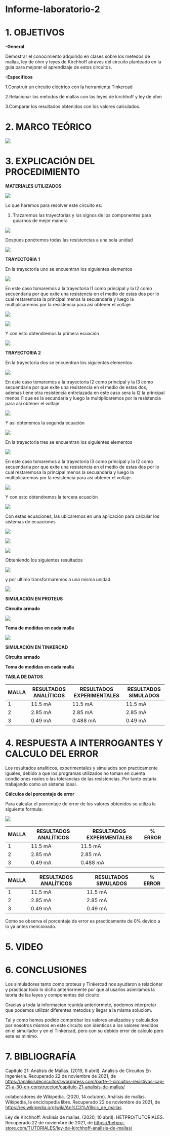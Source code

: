# Informe-laboratorio-2

# 1. OBJETIVOS
**-General**

Demostrar el conocimiento adquirido en clases sobre los metedos de mallas, ley de ohm y leyes de Kirchhoff atraves del circuito planteado en la guia para mejorar el aprendizaje de estos circuitos.

**-Especificos**

   1.Construir un circuito eléctrico con la herramienta Tinkercad

   2.Relacionar los metodos de mallas con las leyes de kirchhoff y ley de ohm

   3.Comparar los resultados obtenidos con los valores calculados.


# 2. MARCO TEÓRICO

![](https://github.com/bonacimba/Informe-laboratorio-2/blob/main/IMGBV/01.png)

# 3. EXPLICACIÓN DEL PROCEDIMIENTO

**MATERIALES UTILIZADOS**

![](https://github.com/bonacimba/Informe-laboratorio-2/blob/main/IMGBV/3.png)

Lo que haremos para resolver este circuito es:

1. Trazaremos las trayectorias y los signos de los componentes para guiarnos de mejor manera

![](https://github.com/bonacimba/Informe-laboratorio-2/blob/main/Imagenes%20BN/1.png)

Despues pondremos todas las resistencias a una sola unidad

![](https://github.com/bonacimba/Informe-laboratorio-2/blob/main/Imagenes%20BN/2.png)


**TRAYECTORIA 1**


En la trayectoria uno se encuentran los siguientes elementos

![](https://github.com/bonacimba/Informe-laboratorio-2/blob/main/Imagenes%20BN/2.1.png)

En este caso tomaremos a la trayectoria I1 como principal y la I2 como secuendaria por que exite una resistencia en el medio de estas dos por lo cual restaremosa la principal menos la secuandaria y luego la multiplicaremos por la resistencia para asi obtener el voltaje.


![](https://github.com/bonacimba/Informe-laboratorio-2/blob/main/Imagenes%20BN/2.2.png)

![](https://github.com/bonacimba/Informe-laboratorio-2/blob/main/Imagenes%20BN/2.3.png)

Y con esto obtendremos la primera ecuación


![](https://github.com/bonacimba/Informe-laboratorio-2/blob/main/Imagenes%20BN/2.4.png)

**TRAYECTORIA 2**

En la trayectoria dos se encuentran los siguientes elementos

![](https://github.com/bonacimba/Informe-laboratorio-2/blob/main/Imagenes%20BN/3.1.png)

En este caso tomaremos a la trayectoria I2 como principal y la I3 como secuendaria por que exite una resistencia en el medio de estas dos, ademas tiene otra resistencia entrelazada en este caso sera la I2 la principal menos I1 que es la secundaria  y luego la multiplicaremos por la resistencia para asi obtener el voltaje


![](https://github.com/bonacimba/Informe-laboratorio-2/blob/main/Imagenes%20BN/3.2.png)

Y asi obtenemos la segunda  ecuación 


![](https://github.com/bonacimba/Informe-laboratorio-2/blob/main/Imagenes%20BN/3.3.png)


En la trayectoria tres se encuentran los siguientes elementos


![](https://github.com/bonacimba/Informe-laboratorio-2/blob/main/Imagenes%20BN/4.1.png)


En este caso tomaremos a la trayectoria I3 como principal y la I2 como secuendaria por que exite una resistencia en el medio de estas dos por lo cual restaremosa la principal menos la secuandaria y luego la multiplicaremos por la resistencia para asi obtener el voltaje.


![](https://github.com/bonacimba/Informe-laboratorio-2/blob/main/Imagenes%20BN/4.2.png)


Y con esto obtendremos la tercera ecuación


![](https://github.com/bonacimba/Informe-laboratorio-2/blob/main/Imagenes%20BN/4.3.png)



Con estas ecuaciones, las ubicaremos en una aplicación para calcular los sistemas de ecuaciones


![](https://github.com/bonacimba/Informe-laboratorio-2/blob/main/Imagenes%20BN/5.png)

![](https://github.com/bonacimba/Informe-laboratorio-2/blob/main/Imagenes%20BN/6.png)

![](https://github.com/bonacimba/Informe-laboratorio-2/blob/main/Imagenes%20BN/7.png)

Obteniendo los siguientes resultados


![](https://github.com/bonacimba/Informe-laboratorio-2/blob/main/Imagenes%20BN/8.png)

y por ultimo transformaremos a una misma unidad.

![](https://github.com/bonacimba/Informe-laboratorio-2/blob/main/Imagenes%20BN/9.png)

**SIMULACIÓN EN PROTEUS**

**Circuito armado**

![](https://github.com/bonacimba/Informe-laboratorio-2/blob/main/IMGBV/1.png)

**Toma de medidas en cada malla**

![](https://github.com/bonacimba/Informe-laboratorio-2/blob/main/IMGBV/2.png)

**SIMULACIÓN EN TINKERCAD**

**Circuito armado**

**Toma de medidas en cada malla**

**TABLA DE DATOS**

| MALLA | RESULTADOS ANALÍTICOS | RESULTADOS EXPERIMENTALES| RESULTADOS SIMULADOS |
| ------------- | ------------- | ------------- | ------------- |
| 1 | 11.5 mA | 11.5 mA | 11.5 mA |
| 2 | 2.85 mA | 2.85 mA | 2.85 mA |
| 3 | 0.49 mA | 0.488 mA | 0.49 mA |


# 4. RESPUESTA A INTERROGANTES Y CALCULO DEL ERROR

Los resultados analíticos, experimentales y simulados son practicamente iguales, debido a que los programas utilizados no toman en cuenta condiciones reales o las tolerancias de las resistencias. Por tanto estaría trabajando como un sistema ideal.
 
 **Cálculos del porcentaje de error**

Para calcular el porcentaje de error de los valores obtenidos se utiliza la siguiente formula:

![](https://github.com/bonacimba/Informe-laboratorio-2/blob/main/IMGBV/4.png)

| MALLA | RESULTADOS ANALÍTICOS | RESULTADOS EXPERIMENTALES| % ERROR|
| ------------- | ------------- | ------------- | ------------- |
| 1 | 11.5 mA | 11.5 mA |  |
| 2 | 2.85 mA | 2.85 mA |  |
| 3 | 0.49 mA | 0.488 mA |  |

| MALLA | RESULTADOS ANALÍTICOS | RESULTADOS SIMULADOS| % ERROR |
| ------------- | ------------- | ------------- | ------------- |
| 1 | 11.5 mA | 11.5 mA |  |
| 2 | 2.85 mA | 2.85 mA |  |
| 3 | 0.49 mA | 0.49 mA |  |

Como se observa el porcentaje de error es practicamente de 0% devido a lo ya antes mencionado.

# 5. VIDEO

# 6. CONCLUSIONES

Los simuladores tanto como proteus y Tinkercad nos ayudaron a relacionar y practicar todo lo dicho anteriormente por que al usarlos asimilamos la teoria de las leyes y componentes del cicuito

Gracias a toda la informacion reunida anteriormete, podemos interpretar que podemos utilizar diferentes metodos y llegar a la misma soluciom.


Tal y como hemos podido comprobar los valores analizados y calculados por nosotros mismos en este circuito son identicos a los valores medidos en el simullador y en el Tinkercad, pero con su debido error de calculo pero este es minimo.

# 7. BIBLIOGRAFÍA

Capítulo 21: Análisis de Mallas. (2019, 8 abril). Análisis de Circuitos En Ingeniería. Recuperado 22 de noviembre de 2021, de https://analisisdecircuitos1.wordpress.com/parte-1-circuitos-resistivos-cap-21-a-30-en-construccion/capitulo-21-analisis-de-mallas/

colaboradores de Wikipedia. (2020, 14 octubre). Análisis de mallas. Wikipedia, la enciclopedia libre. Recuperado 22 de noviembre de 2021, de https://es.wikipedia.org/wiki/An%C3%A1lisis_de_mallas

Ley de Kirchhoff: Análisis de mallas. (2020, 10 abril). HETPRO/TUTORIALES. Recuperado 22 de noviembre de 2021, de https://hetpro-store.com/TUTORIALES/ley-de-kirchhoff-analisis-de-mallas/
